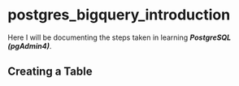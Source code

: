 # postgres_bigquery_introduction

Here I will be documenting the steps taken in learning ***PostgreSQL (pgAdmin4)***.

## Creating a Table

![]()
